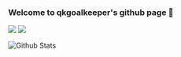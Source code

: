 ### Welcome to qkgoalkeeper's github page 👋

<p>
<a href="https://qkgoalkeeper.github.io"><img src="https://img.shields.io/static/v1?label=Blog&message=Github Blog&color=red"/></a>
<a href="https://space.bilibili.com/3960188"><img src="https://img.shields.io/static/v1?label=Video&message=Bilibili&color=cyan"/></a>
</p>
<!--
![Most Used Languages](https://github-readme-stats.vercel.app/api/top-langs/?username=qkgoalkeeper&layout=compact)
-->

![Github Stats](https://github-readme-stats.vercel.app/api?username=qkgoalkeeper&show_icons=true&count_private=true)

<!--
**qkgoalkeeper/qkgoalkeeper** is a ✨ _special_ ✨ repository because its `README.md` (this file) appears on your GitHub profile.

Here are some ideas to get you started:

- 🔭 I’m currently working on ...
- 🌱 I’m currently learning ...
- 👯 I’m looking to collaborate on ...
- 🤔 I’m looking for help with ...
- 💬 Ask me about ...
- 📫 How to reach me: ...
- 😄 Pronouns: ...
- ⚡ Fun fact: ...
-->
